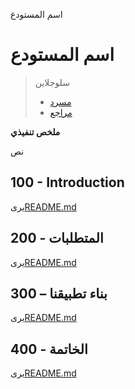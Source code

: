 اسم المستودع

# اسم المستودع

> سلوجلاين
>
> -   [مسرد](./GLOSSARY.md)
> -   [مراجع](./REFERENCES.md)

**ملخص تنفيذي**

نص

## 100 - Introduction

يرى[README.md](./100/README.md)

## 200 - المتطلبات

يرى[README.md](./200/README.md)

## 300 – بناء تطبيقنا

يرى[README.md](./300/README.md)

## 400 - الخاتمة

يرى[README.md](./400/README.md)
